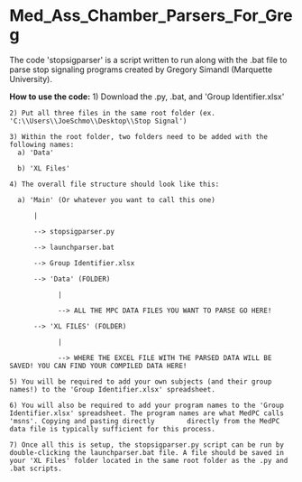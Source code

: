 # Med_Ass_Chamber_Parsers_For_Greg

The code 'stopsigparser' is a script written to run along with the .bat file to parse stop signaling programs created by Gregory Simandl (Marquette University).

**How to use the code:**
    1) Download the .py, .bat, and 'Group Identifier.xlsx'
    
    2) Put all three files in the same root folder (ex. 'C:\\Users\\JoeSchmo\\Desktop\\Stop Signal')
    
    3) Within the root folder, two folders need to be added with the following names:
      a) 'Data'
      
      b) 'XL Files'
      
    4) The overall file structure should look like this:
    
      a) 'Main' (Or whatever you want to call this one)
      
          |
          
          --> stopsigparser.py
          
          --> launchparser.bat
          
          --> Group Identifier.xlsx
          
          --> 'Data' (FOLDER)
          
                |
                
                --> ALL THE MPC DATA FILES YOU WANT TO PARSE GO HERE!
                
          --> 'XL FILES' (FOLDER)
          
                |
                
                --> WHERE THE EXCEL FILE WITH THE PARSED DATA WILL BE SAVED! YOU CAN FIND YOUR COMPILED DATA HERE!
                
    5) You will be required to add your own subjects (and their group names!) to the 'Group Identifier.xlsx' spreadsheet.
    
    6) You will also be required to add your program names to the 'Group Identifier.xlsx' spreadsheet. The program names are what MedPC calls 'msns'. Copying and pasting directly        directly from the MedPC data file is typically sufficient for this process.
    
    7) Once all this is setup, the stopsigparser.py script can be run by double-clicking the launchparser.bat file. A file should be saved in your 'XL Files' folder located in the same root folder as the .py and .bat scripts.
          
